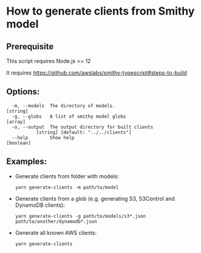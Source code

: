 # How to generate clients from Smithy model

## Prerequisite

This script requires Node.js >= 12

It requires https://github.com/awslabs/smithy-typescript#steps-to-build

## Options:

```
  -m, --models  The directory of models.                                [string]
  -g, --globs   A list of smithy model globs                             [array]
  -o, --output  The output directory for built clients
           [string] [default: "../../clients"]
  --help        Show help                                              [boolean]
```

## Examples:

- Generate clients from folder with models:

  `yarn generate-clients -m path/to/model`

- Generate clients from a glob (e.g. generating S3, S3Control and DynamoDB clients):

  `yarn generate-clients -g path/to/models/s3*.json path/to/another/dynamodb*.json`

- Generate all known AWS clients:

  `yarn generate-clients`

